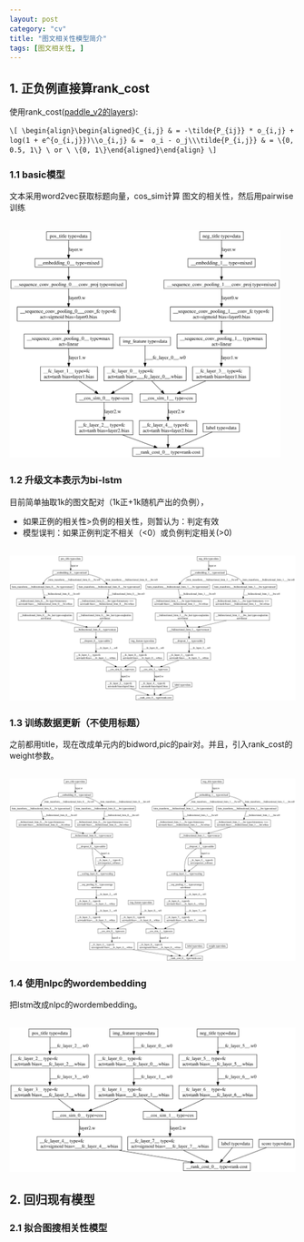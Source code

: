 ```yaml
---
layout: post
category: "cv"
title: "图文相关性模型简介"
tags: [图文相关性, ]
---
```



## 1. 正负例直接算rank_cost

使用rank_cost([paddle_v2的layers](http://www.paddlepaddle.org/doc/api/v2/config/layer.html)):

`\[
\begin{align}\begin{aligned}C_{i,j} & = -\tilde{P_{ij}} * o_{i,j} + log(1 + e^{o_{i,j}})\\o_{i,j} & =  o_i - o_j\\\tilde{P_{i,j}} & = \{0, 0.5, 1\} \ or \ \{0, 1\}\end{aligned}\end{align}
\]`

### 1.1 basic模型

文本采用word2vec获取标题向量，cos_sim计算 图文的相关性，然后用pairwise训练

<html>
<br/>

<img src='../assets/img_txt_sim_basic.svg' style='max-height: 400px'/>
<br/>

</html>

### 1.2 升级文本表示为bi-lstm

目前简单抽取1k的图文配对（1k正+1k随机产出的负例），
+ 如果正例的相关性>负例的相关性，则暂认为：判定有效
+ 模型误判：如果正例判定不相关（<0）或负例判定相关(>0)

<html>
<br/>

<img src='../assets/img_txt_sim_lstm.svg' style='max-height: 400px'/>
<br/>

</html>


### 1.3 训练数据更新（不使用标题）

之前都用title，现在改成单元内的bidword,pic的pair对。并且，引入rank_cost的weight参数。

<html>
<br/>

<img src='../assets/img_txt_sim_bidword.svg' style='max-height: 400px'/>
<br/>

</html>

### 1.4 使用nlpc的wordembedding

把lstm改成nlpc的wordembedding。

<html>
<br/>

<img src='../assets/img_txt_sim_bidword_nlpc_wordembedding.svg' style='max-height: 400px'/>
<br/>

</html>

## 2. 回归现有模型

### 2.1 拟合图搜相关性模型



